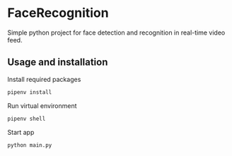 # FaceRecognition

Simple python project for face detection and recognition in real-time video feed.


## Usage and installation

Install required packages
```bash
pipenv install
```

Run virtual environment
```bash
pipenv shell
```

Start app
```bash
python main.py
```